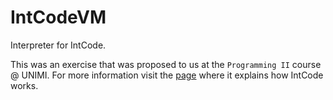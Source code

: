 # IntCodeVM
Interpreter for IntCode.

This was an exercise that was proposed to us at the `Programming II` course @ UNIMI. For more information visit the
[page](https://github.com/prog2-unimi/esercitazioni/blob/ccaa7064be2293d2bbedb6be0c394e85c99d2e3e/testi/e08/02-intcode/Testo.md)
where it explains how IntCode works.
